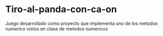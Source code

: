 # Tiro-al-panda-con-ca-on
Juego desarrollado como proyecto que implementa uno de los metodos numerico vistos en clase de metodos numericos
